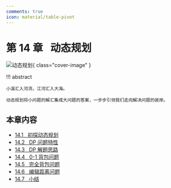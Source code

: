 ```yaml
---
comments: true
icon: material/table-pivot
---
```


# 第 14 章 &nbsp; 动态规划

![动态规划](../assets/covers/chapter_dynamic_programming.jpg){ class="cover-image" }

!!! abstract

    小溪汇入河流，江河汇入大海。
    
    动态规划将小问题的解汇集成大问题的答案，一步步引领我们走向解决问题的彼岸。

## 本章内容

- [14.1 &nbsp; 初探动态规划](intro_to_dynamic_programming.md)
- [14.2 &nbsp; DP 问题特性](dp_problem_features.md)
- [14.3 &nbsp; DP 解题思路](dp_solution_pipeline.md)
- [14.4 &nbsp; 0-1 背包问题](knapsack_problem.md)
- [14.5 &nbsp; 完全背包问题](unbounded_knapsack_problem.md)
- [14.6 &nbsp; 编辑距离问题](edit_distance_problem.md)
- [14.7 &nbsp; 小结](summary.md)
